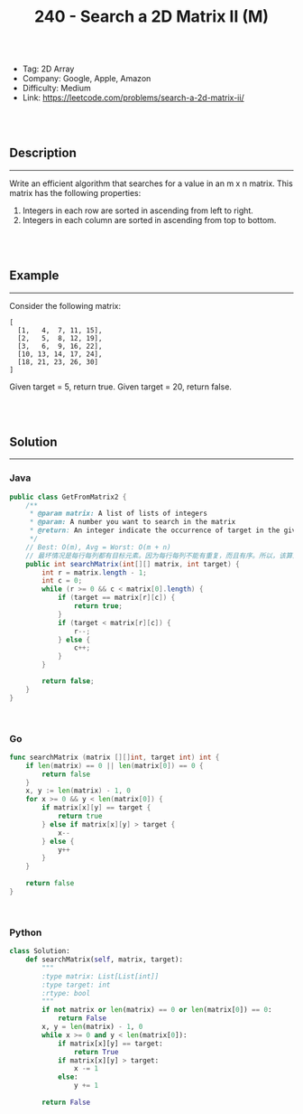 # <center>240 - Search a 2D Matrix II (M)</center> 



<br></br>

* Tag: 2D Array
* Company: Google, Apple, Amazon
* Difficulty: Medium
* Link: https://leetcode.com/problems/search-a-2d-matrix-ii/

<br></br>



## Description
----
Write an efficient algorithm that searches for a value in an m x n matrix. This matrix has the following properties:
1. Integers in each row are sorted in ascending from left to right.
2. Integers in each column are sorted in ascending from top to bottom.

<br></br>



## Example
----
Consider the following matrix:
```
[
  [1,   4,  7, 11, 15],
  [2,   5,  8, 12, 19],
  [3,   6,  9, 16, 22],
  [10, 13, 14, 17, 24],
  [18, 21, 23, 26, 30]
]
```

Given target = 5, return true.
Given target = 20, return false.

<br></br>



## Solution
----
### Java
```java
public class GetFromMatrix2 {
	/**
     * @param matrix: A list of lists of integers
     * @param: A number you want to search in the matrix
     * @return: An integer indicate the occurrence of target in the given matrix
     */
	// Best: O(m), Avg = Worst: O(m + n)
	// 最坏情况是每行每列都有目标元素。因为每行每列不能有重复，而且有序。所以，该算法最多只会查找m+n个元素。
    public int searchMatrix(int[][] matrix, int target) {
        int r = matrix.length - 1;
        int c = 0;
        while (r >= 0 && c < matrix[0].length) {
            if (target == matrix[r][c]) {
                return true;
            }
            if (target < matrix[r][c]) {
                r--;
            } else {
                c++;
            }
        }

        return false;
    }
}
```

<br>


### Go
```go
func searchMatrix (matrix [][]int, target int) int {
    if len(matrix) == 0 || len(matrix[0]) == 0 {
        return false
    }
    x, y := len(matrix) - 1, 0
    for x >= 0 && y < len(matrix[0]) {
        if matrix[x][y] == target {
            return true
        } else if matrix[x][y] > target {
            x--
        } else {
            y++
        }
    }
    
    return false
}
```

<br>


### Python
```python
class Solution:
    def searchMatrix(self, matrix, target):
        """
        :type matrix: List[List[int]]
        :type target: int
        :rtype: bool
        """
        if not matrix or len(matrix) == 0 or len(matrix[0]) == 0:
            return False
        x, y = len(matrix) - 1, 0
        while x >= 0 and y < len(matrix[0]):
            if matrix[x][y] == target:
                return True
            if matrix[x][y] > target:
                x -= 1
            else:
                y += 1
        
        return False
```